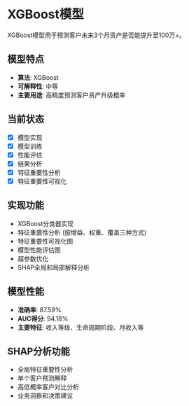 # XGBoost模型

XGBoost模型用于预测客户未来3个月资产是否能提升至100万+。

## 模型特点

- **算法**: XGBoost
- **可解释性**: 中等
- **主要用途**: 高精度预测客户资产升级概率

## 当前状态

- [x] 模型实现
- [x] 模型训练
- [x] 性能评估
- [x] 结果分析
- [x] 特征重要性分析
- [x] 特征重要性可视化

## 实现功能

- XGBoost分类器实现
- 特征重要性分析 (按增益、权重、覆盖三种方式)
- 特征重要性可视化图
- 模型性能评估图
- 超参数优化
- SHAP全局和局部解释分析

## 模型性能

- **准确率**: 87.59%
- **AUC得分**: 94.18%
- **主要特征**: 收入等级、生命周期阶段、月收入等

## SHAP分析功能

- 全局特征重要性分析
- 单个客户预测解释
- 高低概率客户对比分析
- 业务洞察和决策建议